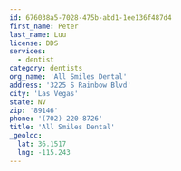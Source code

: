 ```yaml
---
id: 676038a5-7028-475b-abd1-1ee136f487d4
first_name: Peter
last_name: Luu
license: DDS
services:
  - dentist
category: dentists
org_name: 'All Smiles Dental'
address: '3225 S Rainbow Blvd'
city: 'Las Vegas'
state: NV
zip: '89146'
phone: '(702) 220-8726'
title: 'All Smiles Dental'
_geoloc:
  lat: 36.1517
  lng: -115.243
---
```

